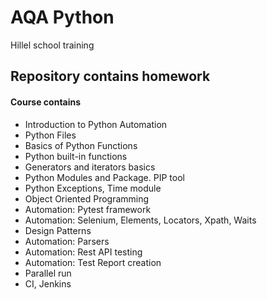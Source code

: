 # AQA Python

Hillel school training

## Repository contains homework

#### Course contains
* Introduction to Python Automation
* Python Files
* Basics of Python Functions
* Python built-in functions
* Generators and iterators basics
* Python Modules and Package. PIP tool
* Python Exceptions, Time module
* Object Oriented Programming
* Automation: Pytest framework
* Automation: Selenium, Elements, Locators, Xpath, Waits
* Design Patterns
* Automation: Parsers
* Automation: Rest API testing
* Automation: Test Report creation
* Parallel run
* CI, Jenkins